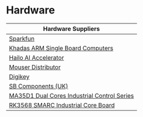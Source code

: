 # Hardware 

| Hardware Suppliers |
|-----------|
| [Sparkfun](https://www.sparkfun.com/) |
| [Khadas ARM Single Board Computers](https://www.khadas.com/shop?Collection=All&sort=price_descending)|
| [Hailo AI Accelerator](https://hailo.ai/) |
| [Mouser Distributor](https://www.mouser.com/) |
| [Digikey](https://www.digikey.com/) |
| [SB Components \(UK\)](https://shop.sb-components.co.uk/) |
| [MA35D1 Dual Cores Industrial Control Series](https://www.nuvoton.com/products/microprocessors/arm-cortex-a35-mpus/ma35d1-high-performance-edge-iiot-series/) |
| [RK3568 SMARC Industrial Core Board](https://www.geniatech.com/product/som-3568-smarc/) |
